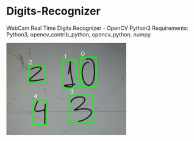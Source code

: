 # Digits-Recognizer
WebCam Real Time Digits Recognizer - OpenCV Python3
Requirements: Python3, opencv_contrib_python, opencv_python, numpy.

![realtime_webcam](./digitstest.png)
